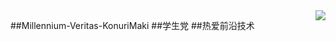 <img align="right" src="https://count.getloli.com/get/@:Minori-ty?theme=rule34">

##Millennium-Veritas-KonuriMaki
##学生党
##热爱前沿技术
